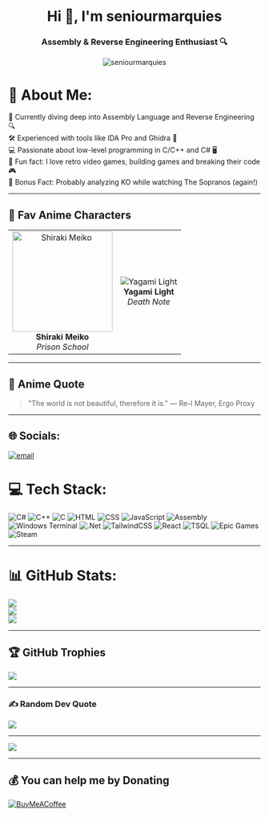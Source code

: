 <h1 align="center">Hi 👋, I'm seniourmarquies</h1>
<h3 align="center">Assembly & Reverse Engineering Enthusiast 🔍</h3>

<p align="center">
  <img src="https://komarev.com/ghpvc/?username=seniourmarquies&label=Profile%20views&color=0e75b6&style=flat" alt="seniourmarquies" />
</p>

# 💫 About Me:
🔭 Currently diving deep into Assembly Language and Reverse Engineering 🔍<br>
🛠️ Experienced with tools like IDA Pro and Ghidra 🧩<br>
💻 Passionate about low-level programming in C/C++ and C# 🖥️<br>
👾 Fun fact: I love retro video games, building games and breaking their code 🎮<br>
🌸 Bonus Fact: Probably analyzing KO while watching The Sopranos (again!)

---

## 🌸 Fav Anime Characters

<table>
  <tr>
    <td align="center">
      <img src="https://s3.zerochan.net/Shiraki.Meiko.240.3570059.avif"
           alt="Shiraki Meiko" width="200"  /><br>
      <b>Shiraki Meiko</b><br>
      <i>Prison School</i>
    </td>
    <td align="center">
      <img src="https://s3.zerochan.net/Yagami.Light.240.4454093.avif"
           alt="Yagami Light"  /><br>
      <b>Yagami Light</b><br>
      <i>Death Note</i>
    </td>
  </tr>
</table>




---

## 📜 Anime Quote

> "The world is not beautiful, therefore it is."
> — Re-l Mayer, Ergo Proxy

---

## 🌐 Socials:
[![email](https://img.shields.io/badge/Email-D14836?logo=gmail&logoColor=white)](mailto:sap_al@hotmail.com) 

# 💻 Tech Stack:
![C#](https://img.shields.io/badge/c%23-%23239120.svg?style=for-the-badge&logo=csharp&logoColor=white)
![C++](https://img.shields.io/badge/c++-%2300599C.svg?style=for-the-badge&logo=c%2B%2B&logoColor=white)
![C](https://img.shields.io/badge/c-%2300599C.svg?style=for-the-badge&logo=c&logoColor=white)
![HTML](https://img.shields.io/badge/html-%23E34F26.svg?style=for-the-badge&logo=html5&logoColor=white)
![CSS](https://img.shields.io/badge/css-%231572B6.svg?style=for-the-badge&logo=css3&logoColor=white)
![JavaScript](https://img.shields.io/badge/javascript-%23F7DF1E.svg?style=for-the-badge&logo=javascript&logoColor=black)
![Assembly](https://img.shields.io/badge/assembly-%235A1E00.svg?style=for-the-badge&logo=assembly&logoColor=white)
![Windows Terminal](https://img.shields.io/badge/Windows%20Terminal-%234D4D4D.svg?style=for-the-badge&logo=windows-terminal&logoColor=white)
![.Net](https://img.shields.io/badge/.NET-5C2D91?style=for-the-badge&logo=.net&logoColor=white)
![TailwindCSS](https://img.shields.io/badge/tailwindcss-%2338B2AC.svg?style=for-the-badge&logo=tailwind-css&logoColor=white)
![React](https://img.shields.io/badge/react-%2320232a.svg?style=for-the-badge&logo=react&logoColor=%2361DAFB)
![TSQL](https://img.shields.io/badge/TSQL-4479A1.svg?style=for-the-badge&logo=microsoftsqlserver&logoColor=white)
![Epic Games](https://img.shields.io/badge/epicgames-%23313131.svg?style=for-the-badge&logo=epicgames&logoColor=white)
![Steam](https://img.shields.io/badge/steam-%23000000.svg?style=for-the-badge&logo=steam&logoColor=white)

---

# 📊 GitHub Stats:
![](https://github-readme-stats.vercel.app/api?username=seniourmarquies&theme=dark&hide_border=false&include_all_commits=true&count_private=true)<br/>
![](https://nirzak-streak-stats.vercel.app/?user=seniourmarquies&theme=dark&hide_border=false)<br/>
![](https://github-readme-stats.vercel.app/api/top-langs/?username=seniourmarquies&theme=dark&hide_border=false&include_all_commits=true&count_private=true&layout=compact)

---

## 🏆 GitHub Trophies
![](https://github-profile-trophy.vercel.app/?username=seniourmarquies&theme=radical&no-frame=false&no-bg=true&margin-w=4)

---

### ✍️ Random Dev Quote
![](https://quotes-github-readme.vercel.app/api?type=horizontal&theme=radical)

---

[![](https://visitcount.itsvg.in/api?id=seniourmarquies&icon=0&color=0)](https://visitcount.itsvg.in)

---

## 💰 You can help me by Donating
[![BuyMeACoffee](https://img.shields.io/badge/Buy%20Me%20a%20Coffee-ffdd00?style=for-the-badge&logo=buy-me-a-coffee&logoColor=black)](https://buymeacoffee.com/*) 

<!-- Proudly created with GPRM ( https://gprm.itsvg.in ) -->



